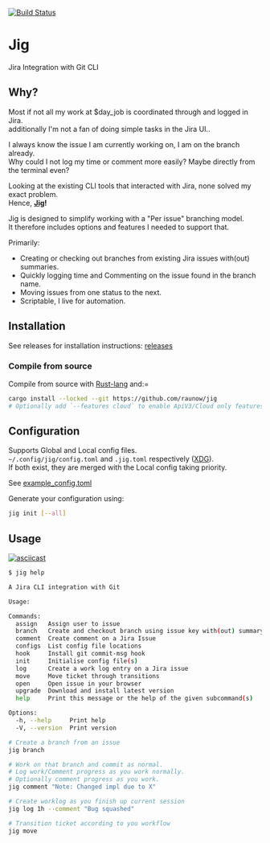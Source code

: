 [![Build Status](https://github.com/baarsgaard/jig/actions/workflows/integration.yml/badge.svg)](https://github.com/baarsgaard/jig/actions)

# Jig

Jira Integration with Git CLI

## Why?

Most if not all my work at $day_job is coordinated through and logged in Jira.  
additionally I'm not a fan of doing simple tasks in the Jira UI..

I always know the issue I am currently working on, I am on the branch already.  
Why could I not log my time or comment more easily? Maybe directly from the terminal even?

Looking at the existing CLI tools that interacted with Jira, none solved my exact problem.  
Hence, **[Jig](https://www.youtube.com/watch?v=3JcmQONgXJM)!**

Jig is designed to simplify working with a "Per issue" branching model.  
It therefore includes options and features I needed to support that.

Primarily:  
- Creating or checking out branches from existing Jira issues with(out) summaries.
- Quickly logging time and Commenting on the issue found in the branch name.
- Moving issues from one status to the next.
- Scriptable, I live for automation.

## Installation

See releases for installation instructions: [releases](https://github.com/Baarsgaard/jig/releases)


### Compile from source

Compile from source with [Rust-lang](https://www.rust-lang.org/tools/install) and:=

```bash
cargo install --locked --git https://github.com/raunow/jig
# Optionally add `--features cloud` to enable ApiV3/Cloud only features.
```


## Configuration

Supports Global and Local config files.  
`~/.config/jig/config.toml` and `.jig.toml` respectively ([XDG](https://specifications.freedesktop.org/basedir-spec/basedir-spec-latest.html)).  
If both exist, they are merged with the Local config taking priority.

See [example_config.toml](./example_config.toml)

Generate your configuration using:
```bash
jig init [--all]
```

## Usage

[![asciicast](https://asciinema.org/a/609019.svg)](https://asciinema.org/a/609019)

```bash
$ jig help

A Jira CLI integration with Git

Usage: 

Commands:
  assign   Assign user to issue
  branch   Create and checkout branch using issue key with(out) summary as branch name
  comment  Create comment on a Jira Issue
  configs  List config file locations
  hook     Install git commit-msg hook
  init     Initialise config file(s)
  log      Create a work log entry on a Jira issue
  move     Move ticket through transitions
  open     Open issue in your browser
  upgrade  Download and install latest version
  help     Print this message or the help of the given subcommand(s)

Options:
  -h, --help     Print help
  -V, --version  Print version
```

```bash
# Create a branch from an issue
jig branch

# Work on that branch and commit as normal.
# Log work/Comment progress as you work normally.
# Optionally comment progress as you work.
jig comment "Note: Changed impl due to X"

# Create worklog as you finish up current session
jig log 1h --comment "Bug squashed"

# Transition ticket according to you workflow
jig move
```
